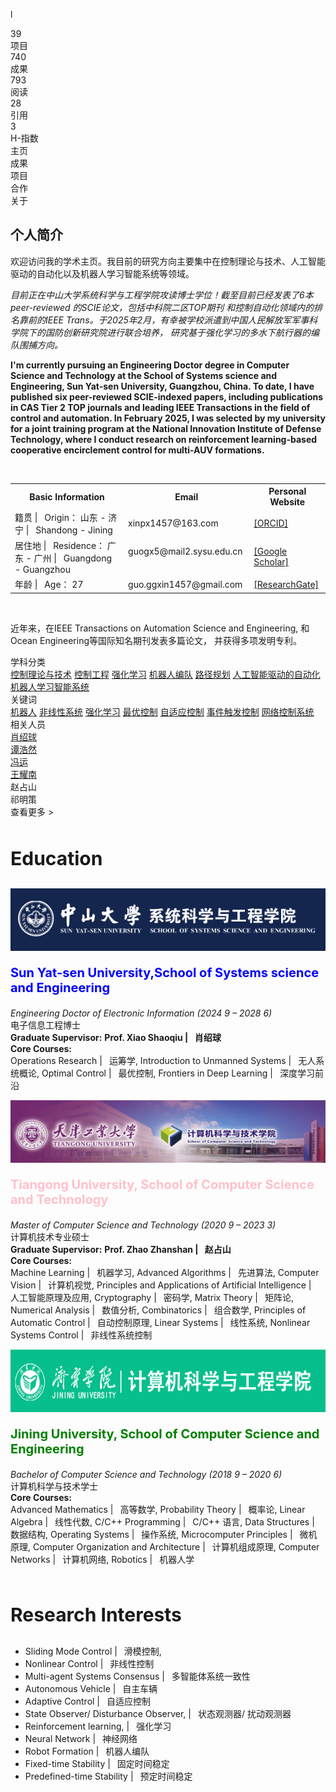 l
    <div class="container">
        <div class="main-content">
            <!-- Stats section -->
            <div class="stats-container">
                <div class="stat-item">
                    <div class="stat-number">39</div>
                    <div class="stat-label">项目</div>
                </div>
                <div class="stat-item">
                    <div class="stat-number">740</div>
                    <div class="stat-label">成果</div>
                </div>
                <div class="stat-item">
                    <div class="stat-number">793</div>
                    <div class="stat-label">阅读</div>
                </div>
                <div class="stat-item">
                    <div class="stat-number">28</div>
                    <div class="stat-label">引用</div>
                </div>
                <div class="stat-item">
                    <div class="stat-number">3</div>
                    <div class="stat-label">H-指数</div>
                </div>
            </div>
            <!-- Navigation -->
            <div class="nav-menu">
                <div class="nav-item active">主页</div>
                <div class="nav-item">成果</div>
                <div class="nav-item">项目</div>
                <div class="nav-item">合作</div>
                <div class="nav-item">关于</div>
            </div>
            <!-- Homepage introduction -->
            <div class="homepage-intro">
                <h2 class="intro-title">个人简介</h2>
                <p class="intro-text">欢迎访问我的学术主页。我目前的研究方向主要集中在控制理论与技术、人工智能驱动的自动化以及机器人学习智能系统等领域。</p>

*目前正在中山大学系统科学与工程学院攻读博士学位！截至目前已经发表了6本peer-reviewed 的SCIE论文，包括中科院二区TOP期刊
和控制自动化领域内的排名靠前的IEEE Trans。于2025年2月，有幸被学校派遣到中国人民解放军军事科学院下的国防创新研究院进行联合培养，
研究基于强化学习的多水下航行器的编队围捕方向。*
<br>

**I'm currently pursuing an Engineering Doctor  degree in Computer Science and Technology
at the School of Systems science and Engineering, Sun Yat-sen University, Guangzhou, China. To date, 
I have published six peer-reviewed SCIE-indexed papers, including publications in CAS Tier 2 TOP 
journals and leading IEEE Transactions in the field of control and automation. In February 2025, 
I was selected by my university for a joint training program at the National Innovation Institute 
of Defense Technology, where I conduct research on reinforcement learning-based cooperative encirclement control for
multi-AUV formations.**
 
<br>


 <table border="0"> <!-- border="0" 用于显示边框，实际开发中推荐使用CSS来控制样式 -->
    <tr>
        <th>Basic Information</th>
        <th> Email  </th>
        <th>Personal Website  </th>
    </tr>
    <tr>
        <td>籍贯 |&ensp;  Origin： 山东 - 济宁 |&ensp;  Shandong - Jining   </td>
        <td>xinpx1457@163.com</td>
        <td><a href="https://orcid.org/0000-0002-3080-9244"> [ORCID] </a></td>
    </tr>
   <tr>
        <td>居住地 |&ensp;  Residence： 广东 - 广州 |&ensp;  Guangdong - Guangzhou &nbsp; &nbsp;</td>
        <td>guogx5@mail2.sysu.edu.cn &nbsp; &nbsp;</td>
        <td><a href = "https://scholar.google.com/citations?user=A5YN3oUAAAAJ&hl=en" >[Google Scholar]</a></td>
    </tr>
   <tr>
        <td>年龄 |&ensp; Age： 27 </td>
        <td>guo.ggxin1457@gmail.com</td>
        <td><a href="https://www.researchgate.net/profile/Guangxin-Guo-4?ev=hdr_xprf"> [ResearchGate]</a></td>
    </tr>
</table>

<br>






<p class="intro-text">近年来，在IEEE Transactions on Automation Science and Engineering, 和Ocean Engineering等国际知名期刊发表多篇论文，
并获得多项发明专利。</p>
            </div>
            <!-- Filter section (only shown on "成果" page) -->
            <!-- <div class="filter-section">
                <div class="filter-title">成果类型</div>
                <div class="filter-options">
                    <div class="filter-option">✔ 收录类别</div>
                    <div class="filter-option">✔ 年份</div>
                </div>
            </div> -->
            <!-- Publications (only shown on "成果" page) -->
            <!-- <div class="publication">
                <div class="publication-title">Simultaneous Hand-Eye/Robot-World/Camera-IMU Calibration</div>
                <div class="publication-authors">Wu, Jin; Wang, Miaomiao; Jiang, Yi*; Yi, Bowen; Fan, Rui; Liu, Ming</div>
                <div class="publication-journal">IEEE/ASME Transactions on Mechatronics, 2022, 27(4): 2278-2289.</div>
                <div class="publication-actions">
                    <div class="action-btn">🔍 赞</div>
                    <div class="action-btn">✔ 收藏</div>
                    <div class="action-btn">✔ 分享</div>
                    <div class="action-btn">✔ 浏览</div>
                </div>
            </div> -->
        </div>
        <div class="sidebar">
            <div class="sidebar-section">
                <div class="sidebar-title">学科分类</div>
                <a href="#" class="subject-item">控制理论与技术</a>
                <a href="#" class="subject-item">控制工程</a>
                <a href="#" class="subject-item">强化学习</a>
                <a href="#" class="subject-item">机器人编队</a>
                <a href="#" class="subject-item">路径规划</a>
                <a href="#" class="subject-item">人工智能驱动的自动化</a>
                <a href="#" class="subject-item">机器人学习智能系统</a>
            </div>
            <div class="sidebar-section">
                <div class="sidebar-title">关键词</div>
                <a href="#" class="subject-item">机器人</a>
                <a href="#" class="subject-item">非线性系统</a>
                <a href="#" class="keyword-item">强化学习</a>
                <a href="#" class="keyword-item">最优控制</a>
                <a href="#" class="keyword-item">自适应控制</a>
                <a href="#" class="keyword-item">事件触发控制</a>
                <a href="#" class="keyword-item">网络控制系统</a>
            </div>
            <div class="sidebar-section">
                <div class="sidebar-title">相关人员</div>
                <div class="people-container">
                    <div class="person-tag"><a href="https://ssse.sysu.edu.cn/teacher/1014"> 肖绍球</a></div>
                    <div class="person-tag"><a href="https://eeit.hnu.edu.cn/info/1698/9298.htm"> 谭浩然</a></div>
                    <div class="person-tag"><a href="https://eeit.hnu.edu.cn/info/1819/9995.htm" >冯运</a></div>
                    <div class="person-tag"><a href="https://eeit.hnu.edu.cn/info/1277/4490.htm">王耀南</a></div>
                    <div class="person-tag">赵占山</div>
                    <div class="person-tag">祁明策</div>
                </div>
                <div class="view-more">查看更多 ></div>
            </div>
        </div>
    </div>

<br>

####  <p style="color: balck; font-size: 30px"> Education    </p>
<!-- ![sysu](..\static\assets\img\sysu.png)-->
<img src="..\static\assets\img\sysu.png" alt="SYSU" width="800" height="100">

**<p style="color: blue; font-size: 20px">Sun Yat-sen University,School of Systems science and Engineering** </p>
*Engineering Doctor of Electronic Information (2024 9 – 2028 6)* <br>
电子信息工程博士<br> 
**Graduate Supervisor:** **Prof. Xiao Shaoqiu |&ensp; 肖绍球** <br> 
**Core Courses:** <br>
Operations Research  |&ensp;  运筹学, 
Introduction to Unmanned Systems |&ensp;  无人系统概论,
Optimal Control |&ensp;  最优控制,
Frontiers in Deep Learning |&ensp;  深度学习前沿 <br>


<img src="..\static\assets\img\tgu.png" alt="tgu" width="800" height="100">

**<p style="color: pink; font-size: 20px">Tiangong University, School of  Computer Science and Technology</p>**
*Master of  Computer Science and Technology (2020 9 – 2023 3)* <br>
计算机技术专业硕士<br>
**Graduate Supervisor:** **Prof. Zhao Zhanshan |&ensp; 赵占山** <br>
**Core Courses:** <br>
Machine Learning |&ensp; 机器学习, Advanced Algorithms |&ensp; 先进算法, Computer Vision |&ensp; 计算机视觉,
Principles and Applications of Artificial Intelligence |&ensp; 人工智能原理及应用, Cryptography |&ensp; 密码学,
Matrix Theory |&ensp; 矩阵论, Numerical Analysis |&ensp; 数值分析, Combinatorics |&ensp; 组合数学, 
Principles of Automatic Control |&ensp; 自动控制原理, Linear Systems |&ensp; 线性系统, Nonlinear Systems Control |&ensp; 非线性系统控制 <br>

<img src="..\static\assets\img\jnu.png" alt="jnu" width="800" height="100">

**<p style="color: green; font-size: 20px">Jining University, School of  Computer Science and Engineering</p>**
*Bachelor of  Computer Science and Technology  (2018 9  – 2020 6)* <br>
计算机科学与技术学士<br>
**Core Courses:** <br>
Advanced Mathematics |&ensp; 高等数学, Probability Theory |&ensp; 概率论, Linear Algebra |&ensp; 线性代数, 
C/C++ Programming |&ensp; C/C++ 语言, Data Structures |&ensp; 数据结构, Operating Systems |&ensp; 操作系统,
Microcomputer Principles |&ensp; 微机原理, Computer Organization and Architecture |&ensp; 计算机组成原理, 
Computer Networks |&ensp; 计算机网络, Robotics |&ensp; 机器人学  <br>

<br>

#### <p style="color: balck; font-size: 30px"> Research Interests   </p>
* Sliding Mode Control |&ensp; 滑模控制, 
* Nonlinear Control |&ensp; 非线性控制
* Multi-agent Systems Consensus |&ensp; 多智能体系统一致性
* Autonomous Vehicle |&ensp; 自主车辆
* Adaptive Control |&ensp; 自适应控制
* State Observer/ Disturbance Observer, |&ensp; 状态观测器/ 扰动观测器
* Reinforcement learning, |&ensp; 强化学习
* Neural Network |&ensp; 神经网络
* Robot Formation |&ensp; 机器人编队
* Fixed-time Stability |&ensp; 固定时间稳定
* Predefined-time Stability |&ensp; 预定时间稳定

 
